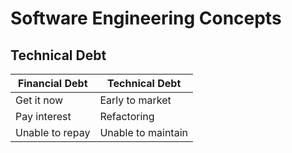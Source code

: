 # Software Engineering Concepts

## Technical Debt

Financial Debt | Technical Debt
-|-
Get it now | Early to market
Pay interest | Refactoring
Unable to repay | Unable to maintain




